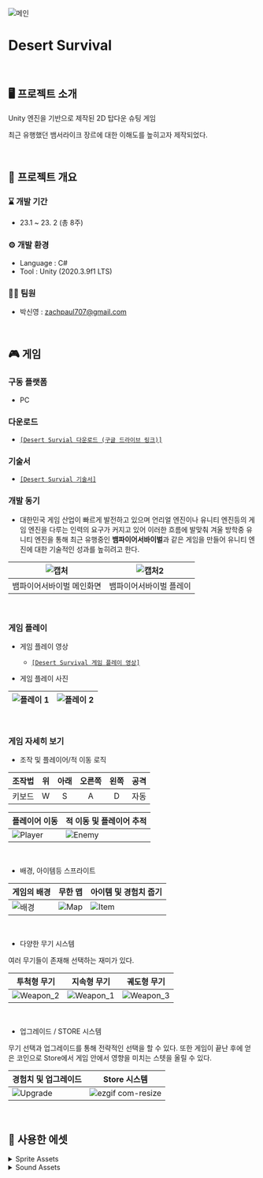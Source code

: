 ![메인](https://github.com/zachpaul7/Desert_Survival/assets/60610390/408b8b32-e0ea-4c48-bbc5-3af26687451e)

# Desert Survival
<br/>

## 🖥 프로젝트 소개
Unity 엔진을 기반으로 제작된 2D 탑다운 슈팅 게임

최근 유행했던 뱀서라이크 장르에 대한 이해도를 높히고자 제작되었다.

<br/>

## 📢 프로젝트 개요
### ⌛ 개발 기간
- 23.1 ~ 23. 2 (총 8주)

### ⚙ 개발 환경
- Language : C#
- Tool : Unity (2020.3.9f1 LTS)

### 👩‍💻 팀원
- 박신영 : zachpaul707@gmail.com

<br/>

## 🎮 게임
### 구동 플랫폼 
- PC

### 다운로드
- [```[Desert Survial 다운로드 (구글 드라이브 링크)]```](https://drive.google.com/file/d/1HgX5sLF5sVc0NzdDUDHy5YpNeMChVwuu/view?usp=drive_link)

### 기술서
- [```[Desert Survial 기술서]```](https://drive.google.com/file/d/1K30l8I0RPj-OAQrz0xnbfSnm66s5X5Qp/view?usp=drive_link)

### 개발 동기
- 대한민국 게임 산업이 빠르게 발전하고 있으며 언리얼 엔진이나 유니티 엔진등의 게임 엔진을 다루는 인력의 요구가 커지고 있어 이러한 흐름에 발맞춰 겨울 방학중 유니티 엔진을 통해 최근 유행중인 **뱀파이어서바이벌**과 같은 게임을 만들어 유니티 엔진에 대한 기술적인 성과를 높히려고 한다.

|![캡처](https://github.com/zachpaul7/Conquering_the_Universe_Alone/assets/60610390/c7a4e1bb-53f5-467e-9af5-7fb447eef766)|![캡처2](https://github.com/zachpaul7/Conquering_the_Universe_Alone/assets/60610390/f6190606-6221-4071-ae72-f635c89610f1)|
|------|---|
| 뱀파이어서바이벌 메인화면 | 뱀파이어서바이벌 플레이 |
<br/>

### 게임 플레이
- 게임 플레이 영상
  - [```[Desert Survival 게임 플레이 영상]```](https://drive.google.com/file/d/1e8ZseRmmKiHovREAUEZkr98MoeBzcQAP/view?usp=drive_link)

- 게임 플레이 사진

|![플레이 1](https://github.com/zachpaul7/Conquering_the_Universe_Alone/assets/60610390/6a68f4c1-dbd1-478e-a06e-e4e297c1c90c)|![플레이 2](https://github.com/zachpaul7/Conquering_the_Universe_Alone/assets/60610390/21e2dc0a-bdee-4203-b174-03b5697135ea)|
|---|---|

<br/>

### 게임 자세히 보기
- 조작 및 플레이어/적 이동 로직

| 조작법      | 위 | 아래 | 오른쪽 | 왼쪽 | 공격  |
|:-----------:|:--:|:---:|:------:|:---:|:----:|
|   키보드    |  W |  S  |   A    |  D  | 자동 |

| 플레이어 이동 | 적 이동 및 플레이어 추적 |
|---|---|
|![Player](https://github.com/zachpaul7/Conquering_the_Universe_Alone/assets/60610390/5ab212ef-8c87-4c77-837f-ce106891ad53)|![Enemy](https://github.com/zachpaul7/Conquering_the_Universe_Alone/assets/60610390/5aac1726-a868-4204-bf65-9f15e9144947)|
<br/>

- 배경, 아이템등 스프라이트
  
| 게임의 배경 | 무한 맵 | 아이템 및 경험치 줍기 |
|---|---|---|
|![배경](https://github.com/zachpaul7/Conquering_the_Universe_Alone/assets/60610390/6fb0b7cc-96f2-4a50-8c96-9c0dce8ebaa9)|![Map](https://github.com/zachpaul7/Conquering_the_Universe_Alone/assets/60610390/f160a22e-9d0d-4310-8f59-ed4795adcc77)|![Item](https://github.com/zachpaul7/Conquering_the_Universe_Alone/assets/60610390/4796f26a-c166-4e09-a3ba-9531b992d5d0)|
<br/>

- 다양한 무기 시스템

여러 무기들이 존재해 선택하는 재미가 있다.

|투척형 무기|지속형 무기|궤도형 무기|
|---|---|---|
|![Weapon_2](https://github.com/zachpaul7/Conquering_the_Universe_Alone/assets/60610390/007cedcf-1af8-4204-a611-0fc5b0726b3b)|![Weapon_1](https://github.com/zachpaul7/Conquering_the_Universe_Alone/assets/60610390/cf0aa4ec-d097-40c1-ba3d-6f232f9b08ee)|![Weapon_3](https://github.com/zachpaul7/Conquering_the_Universe_Alone/assets/60610390/5f3ea5d5-dd6e-45d0-96b3-3a13ea9b1537)|
<br/>

- 업그레이드 / STORE 시스템

무기 선택과 업그레이드를 통해 전략적인 선택을 할 수 있다. 또한 게임이 끝난 후에 얻은 코인으로 Store에서 게임 안에서 영향을 미치는 스텟을 올릴 수 있다.

|경험치 및 업그레이드|Store 시스템|
|---|---|
|![Upgrade](https://github.com/zachpaul7/Conquering_the_Universe_Alone/assets/60610390/813f6aef-06d1-49e7-a9cb-02d7daffce84)|![ezgif com-resize](https://github.com/zachpaul7/Conquering_the_Universe_Alone/assets/60610390/8a27cef5-47ce-45c9-b4ff-88896b49ddea)|
<br/>

## 🛒 사용한 에셋

<details>
  <summary>Sprite Assets</summary>
  - Player, Some Enemy and Objects - https://assetstore.unity.com/packages/2d/undead-survivor-assets-pack-238068 <br>
  - Enemy - https://itch.io/queue/c/817912/pixel-art-survival-platformer?game_id=623876 <br>
</details>

<details>
  <summary>Sound Assets</summary>
  - MainMenu - Music: Memeface Rockathon by Alexander Nakarada / Free download: https://filmmusic.io/song/10258-memeface-rockathon <br>
  - License : CC BY 4.0 https://filmmusic.io/standard-license <br>
</details>
